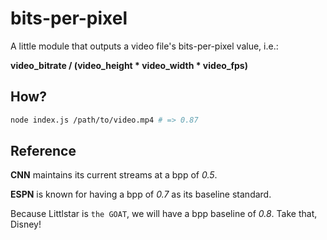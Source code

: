 # bits-per-pixel

A little module that outputs a video file's bits-per-pixel value, i.e.:

**video_bitrate / (video_height * video_width * video_fps)**

## How?

```bash
node index.js /path/to/video.mp4 # => 0.87
```

## Reference

**CNN** maintains its current streams at a bpp of *0.5*.

**ESPN** is known for having a bpp of *0.7* as its baseline standard.

Because Littlstar is `the GOAT`, we will have a bpp baseline of *0.8*. Take that, Disney!
